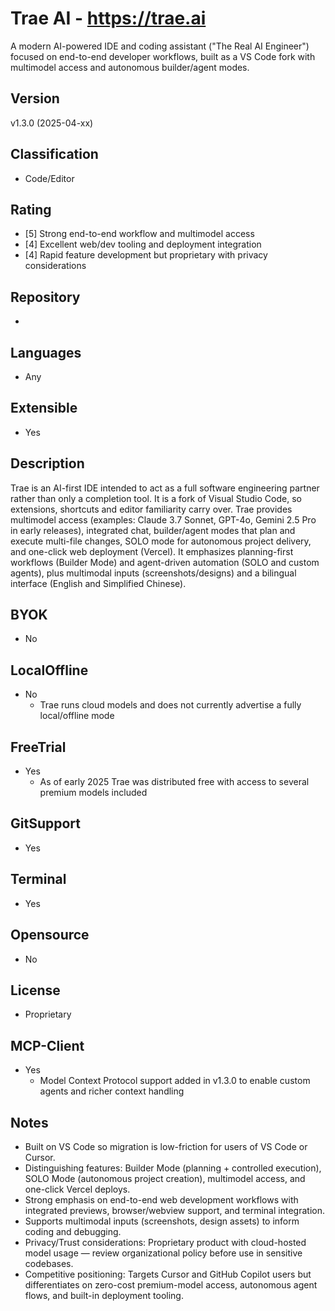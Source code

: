 # Trae AI - https://trae.ai
A modern AI-powered IDE and coding assistant ("The Real AI Engineer") focused on end-to-end developer workflows, built as a VS Code fork with multimodel access and autonomous builder/agent modes.

## Version
v1.3.0 (2025-04-xx)

## Classification 
- Code/Editor

## Rating
- [5] Strong end-to-end workflow and multimodel access
- [4] Excellent web/dev tooling and deployment integration
- [4] Rapid feature development but proprietary with privacy considerations

## Repository
- 

## Languages
- Any

## Extensible
- Yes

## Description
Trae is an AI-first IDE intended to act as a full software engineering partner rather than only a completion tool. It is a fork of Visual Studio Code, so extensions, shortcuts and editor familiarity carry over. Trae provides multimodel access (examples: Claude 3.7 Sonnet, GPT-4o, Gemini 2.5 Pro in early releases), integrated chat, builder/agent modes that plan and execute multi-file changes, SOLO mode for autonomous project delivery, and one-click web deployment (Vercel). It emphasizes planning-first workflows (Builder Mode) and agent-driven automation (SOLO and custom agents), plus multimodal inputs (screenshots/designs) and a bilingual interface (English and Simplified Chinese).

## BYOK
- No

## LocalOffline
- No
  - Trae runs cloud models and does not currently advertise a fully local/offline mode

## FreeTrial
- Yes
  - As of early 2025 Trae was distributed free with access to several premium models included

## GitSupport
- Yes

## Terminal
- Yes

## Opensource
- No

## License
- Proprietary

## MCP-Client
- Yes
  - Model Context Protocol support added in v1.3.0 to enable custom agents and richer context handling

## Notes
- Built on VS Code so migration is low-friction for users of VS Code or Cursor.
- Distinguishing features: Builder Mode (planning + controlled execution), SOLO Mode (autonomous project creation), multimodel access, and one-click Vercel deploys.
- Strong emphasis on end-to-end web development workflows with integrated previews, browser/webview support, and terminal integration.
- Supports multimodal inputs (screenshots, design assets) to inform coding and debugging.
- Privacy/Trust considerations: Proprietary product with cloud-hosted model usage — review organizational policy before use in sensitive codebases.
- Competitive positioning: Targets Cursor and GitHub Copilot users but differentiates on zero-cost premium-model access, autonomous agent flows, and built-in deployment tooling.
